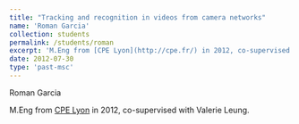 ```yaml
---
title: "Tracking and recognition in videos from camera networks"
name: 'Roman Garcia'
collection: students
permalink: /students/roman
excerpt: 'M.Eng from [CPE Lyon](http://cpe.fr/) in 2012, co-supervised with Valerie Leung'
date: 2012-07-30
type: 'past-msc'
---
```


Roman Garcia

M.Eng from [CPE Lyon](http://cpe.fr/) in 2012, co-supervised with Valerie Leung.




